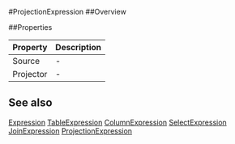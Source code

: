 #ProjectionExpression
##Overview



##Properties
<table class="table table-condensed table-bordered">
    <thead>
<tr>
<th>Property</th>
<th>Description</th>
</tr>
</thead>
<tbody>
<tr><td>Source</td><td> - </td></tr>
<tr><td>Projector</td><td> - </td></tr>
</tbody></table>



## See also

[Expression](Expression.html)
[TableExpression](TableExpression.html)
[ColumnExpression](ColumnExpression.html)
[SelectExpression](SelectExpression.html)
[JoinExpression](JoinExpression.html)
[ProjectionExpression](ProjectionExpression.html)